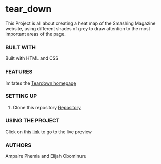 # tear_down
This Project is all about creating a heat map of the Smashing Magazine website, using different shades of grey to draw attention to the most important areas of the page.

### BUILT WITH
Built with HTML and CSS

### FEATURES
Imitates the [Teardown homepage](https://www.smashingmagazine.com/)


### SETTING UP
1. Clone this repository
    [Repository](https://github.com/ampaire/tear_down.git)


### USING THE PROJECT
Click on this [link](https://raw.githack.com/ampaire/tear_down/add_homepage/index.html
) to go to the live preview 

### AUTHORS
Ampaire Phemia and Elijah Obominuru
